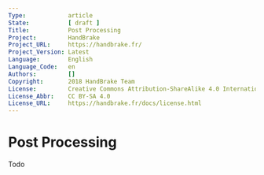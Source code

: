 ```yaml
---
Type:            article
State:           [ draft ]
Title:           Post Processing
Project:         HandBrake
Project_URL:     https://handbrake.fr/
Project_Version: Latest
Language:        English
Language_Code:   en
Authors:         []
Copyright:       2018 HandBrake Team
License:         Creative Commons Attribution-ShareAlike 4.0 International
License_Abbr:    CC BY-SA 4.0
License_URL:     https://handbrake.fr/docs/license.html
---
```


Post Processing
=============================

Todo
